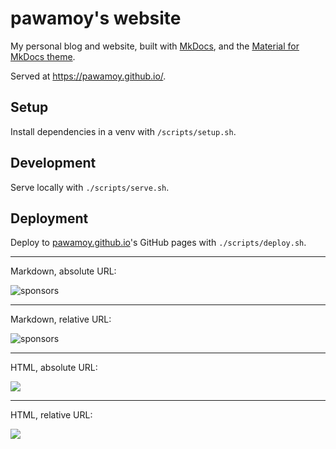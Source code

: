 # pawamoy's website

My personal blog and website, built with [MkDocs](https://mkdocs.org),
and the [Material for MkDocs theme](https://squidfunk.github.io/mkdocs-material/).

Served at https://pawamoy.github.io/.

## Setup

Install dependencies in a venv with `/scripts/setup.sh`.

## Development

Serve locally with `./scripts/serve.sh`.

## Deployment

Deploy to [pawamoy.github.io](https://github.com/pawamoy/pawamoy.github.io)'s
GitHub pages with `./scripts/deploy.sh`.

---

Markdown, absolute URL:

![sponsors](https://raw.githubusercontent.com/pawamoy/website/main/docs/assets/sponsors.svg)

---

Markdown, relative URL:

![sponsors](docs/assets/sponsors.svg)

---

HTML, absolute URL:

<img src="https://raw.githubusercontent.com/pawamoy/website/main/docs/assets/sponsors.svg">

---

HTML, relative URL:

<img src="docs/assets/sponsors.svg">
